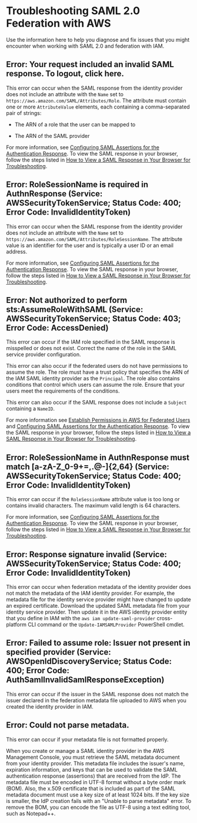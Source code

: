 # Troubleshooting SAML 2\.0 Federation with AWS<a name="troubleshoot_saml"></a>

Use the information here to help you diagnose and fix issues that you might encounter when working with SAML 2\.0 and federation with IAM\.

## Error: Your request included an invalid SAML response\. To logout, click here\.<a name="troubleshoot_saml_invalid-response"></a>

This error can occur when the SAML response from the identity provider does not include an attribute with the `Name` set to `https://aws.amazon.com/SAML/Attributes/Role`\. The attribute must contain one or more `AttributeValue` elements, each containing a comma\-separated pair of strings:

+ The ARN of a role that the user can be mapped to

+ The ARN of the SAML provider

For more information, see [Configuring SAML Assertions for the Authentication Response](id_roles_providers_create_saml_assertions.md)\. To view the SAML response in your browser, follow the steps listed in [How to View a SAML Response in Your Browser for Troubleshooting](troubleshoot_saml_view-saml-response.md)\.

## Error: RoleSessionName is required in AuthnResponse \(Service: AWSSecurityTokenService; Status Code: 400; Error Code: InvalidIdentityToken\)<a name="troubleshoot_saml_missing-rolesessionname"></a>

This error can occur when the SAML response from the identity provider does not include an attribute with the `Name` set to `https://aws.amazon.com/SAML/Attributes/RoleSessionName`\. The attribute value is an identifier for the user and is typically a user ID or an email address\.

For more information, see [Configuring SAML Assertions for the Authentication Response](id_roles_providers_create_saml_assertions.md)\. To view the SAML response in your browser, follow the steps listed in [How to View a SAML Response in Your Browser for Troubleshooting](troubleshoot_saml_view-saml-response.md)\.

## Error: Not authorized to perform sts:AssumeRoleWithSAML \(Service: AWSSecurityTokenService; Status Code: 403; Error Code: AccessDenied\)<a name="troubleshoot_saml_missing-role"></a>

This error can occur if the IAM role specified in the SAML response is misspelled or does not exist\. Correct the name of the role in the SAML service provider configuration\.

This error can also occur if the federated users do not have permissions to assume the role\. The role must have a trust policy that specifies the ARN of the IAM SAML identity provider as the `Principal`\. The role also contains conditions that control which users can assume the role\. Ensure that your users meet the requirements of the conditions\.

This error can also occur if the SAML response does not include a `Subject` containing a `NameID`\.

For more information see [Establish Permissions in AWS for Federated Users](http://docs.aws.amazon.com/STS/latest/UsingSTS/STSMgmtConsole-SAML.html#configuring-role) and [Configuring SAML Assertions for the Authentication Response](id_roles_providers_create_saml_assertions.md)\. To view the SAML response in your browser, follow the steps listed in [How to View a SAML Response in Your Browser for Troubleshooting](troubleshoot_saml_view-saml-response.md)\.

## Error: RoleSessionName in AuthnResponse must match \[a\-zA\-Z\_0\-9\+=,\.@\-\]\{2,64\} \(Service: AWSSecurityTokenService; Status Code: 400; Error Code: InvalidIdentityToken\)<a name="troubleshoot_saml_invalid-rolesessionname"></a>

This error can occur if the `RoleSessionName` attribute value is too long or contains invalid characters\. The maximum valid length is 64 characters\.

For more information, see [Configuring SAML Assertions for the Authentication Response](id_roles_providers_create_saml_assertions.md)\. To view the SAML response in your browser, follow the steps listed in [How to View a SAML Response in Your Browser for Troubleshooting](troubleshoot_saml_view-saml-response.md)\.

## Error: Response signature invalid \(Service: AWSSecurityTokenService; Status Code: 400; Error Code: InvalidIdentityToken\)<a name="troubleshoot_saml_invalid-metadata"></a>

This error can occur when federation metadata of the identity provider does not match the metadata of the IAM identity provider\. For example, the metadata file for the identity service provider might have changed to update an expired certificate\. Download the updated SAML metadata file from your identity service provider\. Then update it in the AWS identity provider entity that you define in IAM with the `aws iam update-saml-provider` cross\-platform CLI command or the `Update-IAMSAMLProvider` PowerShell cmdlet\.

## Error: Failed to assume role: Issuer not present in specified provider \(Service: AWSOpenIdDiscoveryService; Status Code: 400; Error Code: AuthSamlInvalidSamlResponseException\)<a name="troubleshoot_saml_issuer-mismatch"></a>

This error can occur if the issuer in the SAML response does not match the issuer declared in the federation metadata file uploaded to AWS when you created the identity provider in IAM\.

## Error: Could not parse metadata\.<a name="troubleshoot_saml_issuer-metadata"></a>

This error can occur if your metadata file is not formatted properly\. 

When you create or manage a SAML identity provider in the AWS Management Console, you must retrieve the SAML metadata document from your identity provider\. This metadata file includes the issuer's name, expiration information, and keys that can be used to validate the SAML authentication response \(assertions\) that are received from the IdP\. The metadata file must be encoded in UTF\-8 format without a byte order mark \(BOM\)\. Also, the x\.509 certificate that is included as part of the SAML metadata document must use a key size of at least 1024 bits\. If the key size is smaller, the IdP creation fails with an "Unable to parse metadata" error\. To remove the BOM, you can encode the file as UTF\-8 using a text editing tool, such as Notepad\+\+\.